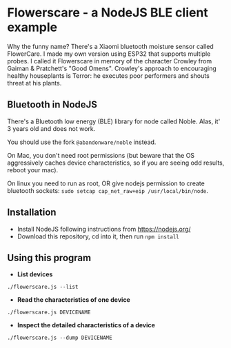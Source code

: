 # Flowerscare - a NodeJS BLE client example 

Why the funny name?   There's a Xiaomi bluetooth moisture sensor
called FlowerCare.  I made my own version using ESP32 that supports
multiple probes.  I called it Flowerscare in memory of the character
Crowley from Gaiman & Pratchett's "Good Omens".   Crowley's approach
to encouraging healthy houseplants is Terror: he executes poor
performers and shouts threat at his plants.

## Bluetooth in NodeJS

There's a Bluetooth low energy (BLE) library for node called Noble.
Alas, it' 3 years old and does not work.

You should use the fork `@abandonware/noble` instead.

On Mac, you don't need root permissions (but beware that the OS
aggressively caches device characteristics, so if you are seeing odd
results, reboot your mac).   

On linux you need to run as root, OR give nodejs permission to create
bluetooth sockets: `sudo setcap cap_net_raw+eip /usr/local/bin/node`.

## Installation

* Install NodeJS following instructions from https://nodejs.org/
* Download this repository, cd into it, then run `npm install`

## Using this program

* **List devices**

```
./flowerscare.js --list
```

* **Read the characteristics of one device**

```
./flowerscare.js DEVICENAME
```

* **Inspect the detailed characteristics of a device**

```
./flowerscare.js --dump DEVICENAME
```


